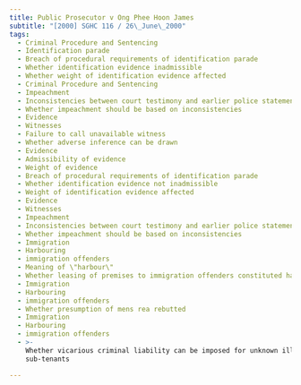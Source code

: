 ```yaml
---
title: Public Prosecutor v Ong Phee Hoon James
subtitle: "[2000] SGHC 116 / 26\_June\_2000"
tags:
  - Criminal Procedure and Sentencing
  - Identification parade
  - Breach of procedural requirements of identification parade
  - Whether identification evidence inadmissible
  - Whether weight of identification evidence affected
  - Criminal Procedure and Sentencing
  - Impeachment
  - Inconsistencies between court testimony and earlier police statements
  - Whether impeachment should be based on inconsistencies
  - Evidence
  - Witnesses
  - Failure to call unavailable witness
  - Whether adverse inference can be drawn
  - Evidence
  - Admissibility of evidence
  - Weight of evidence
  - Breach of procedural requirements of identification parade
  - Whether identification evidence not inadmissible
  - Weight of identification evidence affected
  - Evidence
  - Witnesses
  - Impeachment
  - Inconsistencies between court testimony and earlier police statements
  - Whether impeachment should be based on inconsistencies
  - Immigration
  - Harbouring
  - immigration offenders
  - Meaning of \"harbour\"
  - Whether leasing of premises to immigration offenders constituted harbouring
  - Immigration
  - Harbouring
  - immigration offenders
  - Whether presumption of mens rea rebutted
  - Immigration
  - Harbouring
  - immigration offenders
  - >-
    Whether vicarious criminal liability can be imposed for unknown illegal
    sub-tenants

---
```


